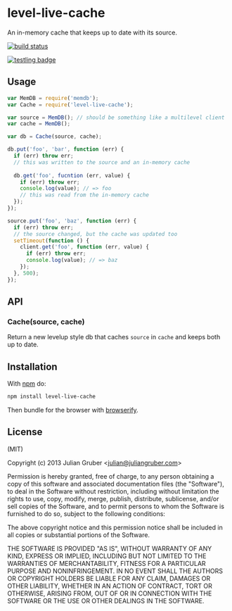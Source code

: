 
# level-live-cache

An in-memory cache that keeps up to date with its source.

[![build status](https://secure.travis-ci.org/juliangruber/level-live-cache.png)](http://travis-ci.org/juliangruber/level-live-cache)

[![testling badge](https://ci.testling.com/juliangruber/level-live-cache.png)](https://ci.testling.com/juliangruber/level-live-cache)

## Usage

```js
var MemDB = require('memdb');
var Cache = require('level-live-cache');

var source = MemDB(); // should be something like a multilevel client
var cache = MemDB();

var db = Cache(source, cache);

db.put('foo', 'bar', function (err) {
  if (err) throw err;
  // this was written to the source and an in-memory cache
  
  db.get('foo', fucntion (err, value) {
    if (err) throw err;
    console.log(value); // => foo
    // this was read from the in-memory cache
  });
});

source.put('foo', 'baz', function (err) {
  if (err) throw err;
  // the source changed, but the cache was updated too
  setTimeout(function () {
    client.get('foo', function (err, value) {
      if (err) throw err;
      console.log(value); // => baz
    });
  }, 500);
});
```

## API

### Cache(source, cache)

Return a new levelup style db that caches `source` in `cache` and keeps both
up to date.

## Installation

With [npm](https://npmjs.org) do:

```bash
npm install level-live-cache
```

Then bundle for the browser with
[browserify](https://github.com/substack/node-browserify).

## License

(MIT)

Copyright (c) 2013 Julian Gruber &lt;julian@juliangruber.com&gt;

Permission is hereby granted, free of charge, to any person obtaining a copy of
this software and associated documentation files (the "Software"), to deal in
the Software without restriction, including without limitation the rights to
use, copy, modify, merge, publish, distribute, sublicense, and/or sell copies
of the Software, and to permit persons to whom the Software is furnished to do
so, subject to the following conditions:

The above copyright notice and this permission notice shall be included in all
copies or substantial portions of the Software.

THE SOFTWARE IS PROVIDED "AS IS", WITHOUT WARRANTY OF ANY KIND, EXPRESS OR
IMPLIED, INCLUDING BUT NOT LIMITED TO THE WARRANTIES OF MERCHANTABILITY,
FITNESS FOR A PARTICULAR PURPOSE AND NONINFRINGEMENT. IN NO EVENT SHALL THE
AUTHORS OR COPYRIGHT HOLDERS BE LIABLE FOR ANY CLAIM, DAMAGES OR OTHER
LIABILITY, WHETHER IN AN ACTION OF CONTRACT, TORT OR OTHERWISE, ARISING FROM,
OUT OF OR IN CONNECTION WITH THE SOFTWARE OR THE USE OR OTHER DEALINGS IN THE
SOFTWARE.
